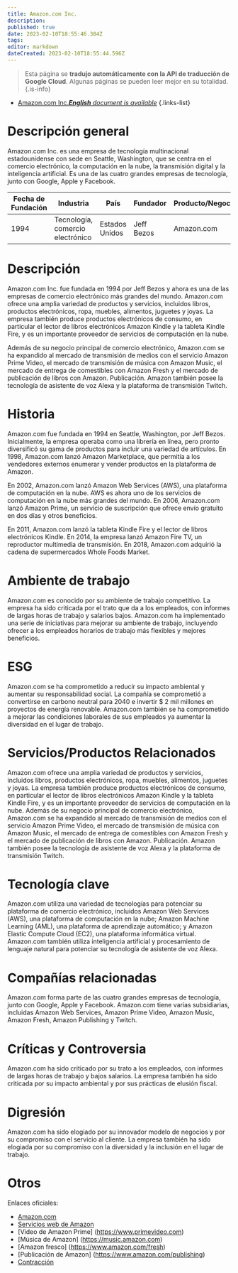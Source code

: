 ```yaml
---
title: Amazon.com Inc.
description: 
published: true
date: 2023-02-10T18:55:46.384Z
tags: 
editor: markdown
dateCreated: 2023-02-10T18:55:44.596Z
---
```


> Esta página se **tradujo automáticamente con la API de traducción de Google Cloud**.
Algunas páginas se pueden leer mejor en su totalidad.{.is-info}



- [Amazon.com Inc.***English** document is available*](/en/Knowledge-base/Dictionary/Company/amazon-com-inc-)
{.links-list}


# Descripción general

Amazon.com Inc. es una empresa de tecnología multinacional estadounidense con sede en Seattle, Washington, que se centra en el comercio electrónico, la computación en la nube, la transmisión digital y la inteligencia artificial. Es una de las cuatro grandes empresas de tecnología, junto con Google, Apple y Facebook.

| Fecha de Fundación | Industria | País | Fundador | Producto/Negocio | Número de empleados | Ubicación de la Sede | Sitio web de la empresa |
| ------------------ | ------------------------------------- | --------- | ------------- | ---------------- | ------------------- | ------------------------ | --------------- |
| 1994 | Tecnología, comercio electrónico | Estados Unidos | Jeff Bezos | Amazon.com | 876.800 | Seattle, Washington | [amazon.com](https://www.amazon.com) |

# Descripción

Amazon.com Inc. fue fundada en 1994 por Jeff Bezos y ahora es una de las empresas de comercio electrónico más grandes del mundo. Amazon.com ofrece una amplia variedad de productos y servicios, incluidos libros, productos electrónicos, ropa, muebles, alimentos, juguetes y joyas. La empresa también produce productos electrónicos de consumo, en particular el lector de libros electrónicos Amazon Kindle y la tableta Kindle Fire, y es un importante proveedor de servicios de computación en la nube.

Además de su negocio principal de comercio electrónico, Amazon.com se ha expandido al mercado de transmisión de medios con el servicio Amazon Prime Video, el mercado de transmisión de música con Amazon Music, el mercado de entrega de comestibles con Amazon Fresh y el mercado de publicación de libros con Amazon. Publicación. Amazon también posee la tecnología de asistente de voz Alexa y la plataforma de transmisión Twitch.

# Historia

Amazon.com fue fundada en 1994 en Seattle, Washington, por Jeff Bezos. Inicialmente, la empresa operaba como una librería en línea, pero pronto diversificó su gama de productos para incluir una variedad de artículos. En 1998, Amazon.com lanzó Amazon Marketplace, que permitía a los vendedores externos enumerar y vender productos en la plataforma de Amazon.

En 2002, Amazon.com lanzó Amazon Web Services (AWS), una plataforma de computación en la nube. AWS es ahora uno de los servicios de computación en la nube más grandes del mundo. En 2006, Amazon.com lanzó Amazon Prime, un servicio de suscripción que ofrece envío gratuito en dos días y otros beneficios.

En 2011, Amazon.com lanzó la tableta Kindle Fire y el lector de libros electrónicos Kindle. En 2014, la empresa lanzó Amazon Fire TV, un reproductor multimedia de transmisión. En 2018, Amazon.com adquirió la cadena de supermercados Whole Foods Market.

# Ambiente de trabajo

Amazon.com es conocido por su ambiente de trabajo competitivo. La empresa ha sido criticada por el trato que da a los empleados, con informes de largas horas de trabajo y salarios bajos. Amazon.com ha implementado una serie de iniciativas para mejorar su ambiente de trabajo, incluyendo ofrecer a los empleados horarios de trabajo más flexibles y mejores beneficios.

# ESG

Amazon.com se ha comprometido a reducir su impacto ambiental y aumentar su responsabilidad social. La compañía se comprometió a convertirse en carbono neutral para 2040 e invertir $ 2 mil millones en proyectos de energía renovable. Amazon.com también se ha comprometido a mejorar las condiciones laborales de sus empleados ya aumentar la diversidad en el lugar de trabajo.

# Servicios/Productos Relacionados

Amazon.com ofrece una amplia variedad de productos y servicios, incluidos libros, productos electrónicos, ropa, muebles, alimentos, juguetes y joyas. La empresa también produce productos electrónicos de consumo, en particular el lector de libros electrónicos Amazon Kindle y la tableta Kindle Fire, y es un importante proveedor de servicios de computación en la nube. Además de su negocio principal de comercio electrónico, Amazon.com se ha expandido al mercado de transmisión de medios con el servicio Amazon Prime Video, el mercado de transmisión de música con Amazon Music, el mercado de entrega de comestibles con Amazon Fresh y el mercado de publicación de libros con Amazon. Publicación. Amazon también posee la tecnología de asistente de voz Alexa y la plataforma de transmisión Twitch.

# Tecnología clave

Amazon.com utiliza una variedad de tecnologías para potenciar su plataforma de comercio electrónico, incluidos Amazon Web Services (AWS), una plataforma de computación en la nube; Amazon Machine Learning (AML), una plataforma de aprendizaje automático; y Amazon Elastic Compute Cloud (EC2), una plataforma informática virtual. Amazon.com también utiliza inteligencia artificial y procesamiento de lenguaje natural para potenciar su tecnología de asistente de voz Alexa.

# Compañías relacionadas

Amazon.com forma parte de las cuatro grandes empresas de tecnología, junto con Google, Apple y Facebook. Amazon.com tiene varias subsidiarias, incluidas Amazon Web Services, Amazon Prime Video, Amazon Music, Amazon Fresh, Amazon Publishing y Twitch.

# Críticas y Controversia

Amazon.com ha sido criticado por su trato a los empleados, con informes de largas horas de trabajo y bajos salarios. La empresa también ha sido criticada por su impacto ambiental y por sus prácticas de elusión fiscal.

# Digresión

Amazon.com ha sido elogiado por su innovador modelo de negocios y por su compromiso con el servicio al cliente. La empresa también ha sido elogiada por su compromiso con la diversidad y la inclusión en el lugar de trabajo.

# Otros

Enlaces oficiales:
- [Amazon.com](https://www.amazon.com)
- [Servicios web de Amazon](https://aws.amazon.com)
- [Video de Amazon Prime] (https://www.primevideo.com)
- [Música de Amazon] (https://music.amazon.com)
- [Amazon fresco] (https://www.amazon.com/fresh)
- [Publicación de Amazon] (https://www.amazon.com/publishing)
- [Contracción](https://www.contracción.tv)
